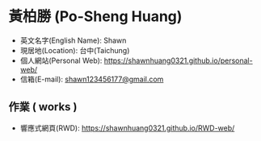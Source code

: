 # 黃柏勝 (Po-Sheng Huang)
* 英文名字(English Name): Shawn
* 現居地(Location): 台中(Taichung)
* 個人網站(Personal Web): https://shawnhuang0321.github.io/personal-web/
* 信箱(E-mail): shawn123456177@gmail.com

## 作業 ( works )
* 響應式網頁(RWD): https://shawnhuang0321.github.io/RWD-web/
